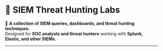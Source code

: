 # 🔎 SIEM Threat Hunting Labs  

📌 **A collection of SIEM queries, dashboards, and threat hunting techniques.**  
Designed for **SOC analysts and threat hunters** working with **Splunk, Elastic, and other SIEMs**.  

---
